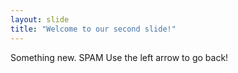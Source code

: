 ```yaml
---
layout: slide
title: "Welcome to our second slide!"
---
```

Something new. SPAM
Use the left arrow to go back!
